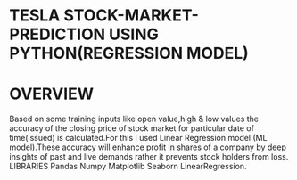 # TESLA STOCK-MARKET-PREDICTION USING PYTHON(REGRESSION MODEL)
# OVERVIEW
Based on some training inputs like open value,high & low values the accuracy of the closing price of stock market for particular date of time(issued) is calculated.For this I used Linear Regression model (ML model).These accuracy will enhance profit in shares of a company by deep insights of past and live demands rather it prevents stock holders from loss.
LIBRARIES
Pandas Numpy Matplotlib Seaborn LinearRegression.
